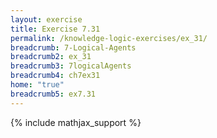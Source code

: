 ```yaml
---
layout: exercise
title: Exercise 7.31
permalink: /knowledge-logic-exercises/ex_31/
breadcrumb: 7-Logical-Agents
breadcrumb2: ex_31
breadcrumb3: 7logicalAgents
breadcrumb4: ch7ex31
home: "true"
breadcrumb5: ex7.31
---
```


{% include mathjax_support %}


